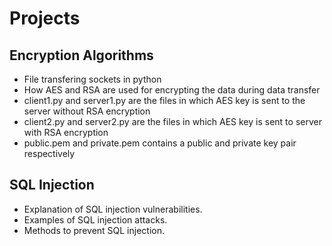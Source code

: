 # Projects

## Encryption Algorithms

- File transfering sockets in python
- How AES and RSA are used for encrypting the data during data transfer
- client1.py and server1.py are the files in which AES key is sent to the server without RSA encryption
- client2.py and server2.py are the files in which AES key is sent to server with RSA encryption
- public.pem and private.pem contains a public and private key pair respectively
  

## SQL Injection

- Explanation of SQL injection vulnerabilities.
- Examples of SQL injection attacks.
- Methods to prevent SQL injection.


